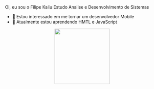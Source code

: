   Oi, eu sou o Filipe Kaliu
  Estudo Analise e Desenvolvimento de Sistemas

- 👀 Estou interessado em me tornar um desenvolvedor Mobile
- 🌱 Atualmente estou aprendendo HMTL e JavaScript


<div align="center">
  <a href="https://github.com/fkaliu">
  <img height="180em" src="https://github-readme-stats.vercel.app/api/top-langs/?username=fkaliu&layout=compact&langs_count=7&theme=dracula"/>
</div>



<!---
Fkaliu/Fkaliu is a ✨ special ✨ repository because its `README.md` (this file) appears on your GitHub profile.
You can click the Preview link to take a look at your changes.
--->
